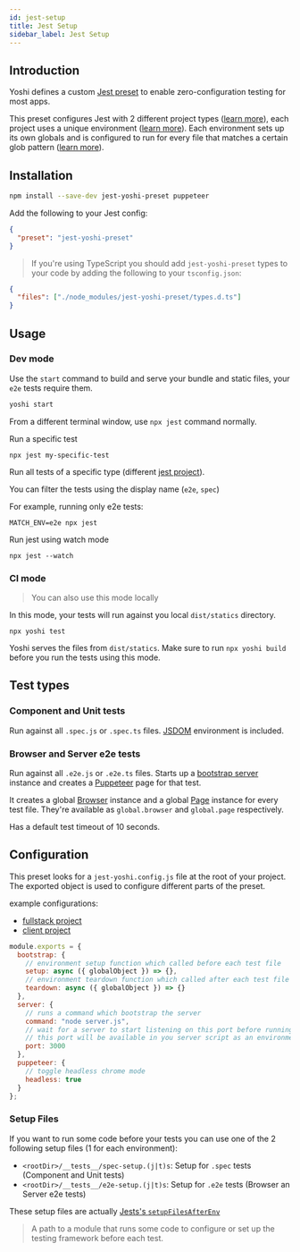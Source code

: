 ```yaml
---
id: jest-setup
title: Jest Setup
sidebar_label: Jest Setup
---
```


## Introduction

Yoshi defines a custom [Jest preset](https://jestjs.io/docs/en/configuration#preset-string) to enable zero-configuration testing for most apps.

This preset configures Jest with 2 different project types ([learn more](https://jestjs.io/docs/en/configuration#projects-array-string-projectconfig)), each project uses a unique environment ([learn more](https://jestjs.io/docs/en/configuration#testenvironment-string)). Each environment sets up its own globals and is configured to run for every file that matches a certain glob pattern ([learn more](https://github.com/isaacs/node-glob)).

## Installation

```bash
npm install --save-dev jest-yoshi-preset puppeteer
```

Add the following to your Jest config:

```json
{
  "preset": "jest-yoshi-preset"
}
```

> If you're using TypeScript you should add `jest-yoshi-preset` types to your code by adding the following to your `tsconfig.json`:

```json
{
  "files": ["./node_modules/jest-yoshi-preset/types.d.ts"]
}
```

## Usage

### Dev mode

Use the `start` command to build and serve your bundle and static files, your `e2e` tests require them.

```sh
yoshi start
```

From a different terminal window, use `npx jest` command normally.

Run a specific test

```shell
npx jest my-specific-test
```

Run all tests of a specific type (different [jest project](https://jestjs.io/docs/en/configuration#projects-array-string-projectconfig)).

You can filter the tests using the display name (`e2e`, `spec`)

For example, running only e2e tests:

```shell
MATCH_ENV=e2e npx jest
```

Run jest using watch mode

```shell
npx jest --watch
```

### CI mode

> You can also use this mode locally

In this mode, your tests will run against you local `dist/statics` directory.

```shell
npx yoshi test
```

Yoshi serves the files from `dist/statics`. Make sure to run `npx yoshi build` before you run the tests using this mode.

## Test types

### Component and Unit tests

Run against all `.spec.js` or `.spec.ts` files. [JSDOM](https://github.com/jsdom/jsdom) environment is included.

### Browser and Server e2e tests

Run against all `.e2e.js` or `.e2e.ts` files. Starts up a [bootstrap server](https://github.com/wix-platform/wix-node-platform) instance and creates a [Puppeteer](https://github.com/GoogleChrome/puppeteer) page for that test.

It creates a global [Browser](https://github.com/GoogleChrome/puppeteer/blob/v1.5.0/docs/api.md#class-browser) instance and a global [Page](https://github.com/GoogleChrome/puppeteer/blob/v1.5.0/docs/api.md#class-page) instance for every test file. They're available as `global.browser` and `global.page` respectively.

Has a default test timeout of 10 seconds.

## Configuration

This preset looks for a `jest-yoshi.config.js` file at the root of your project. The exported object is used to configure different parts of the preset.

example configurations:

- [fullstack project](https://github.com/wix/yoshi/blob/master/packages/create-yoshi-app/templates/fullstack/typescript/jest-yoshi.config.js)
- [client project](https://github.com/wix/yoshi/blob/master/packages/create-yoshi-app/templates/client/typescript/jest-yoshi.config.js)

```js
module.exports = {
  bootstrap: {
    // environment setup function which called before each test file
    setup: async ({ globalObject }) => {},
    // environment teardown function which called after each test file
    teardown: async ({ globalObject }) => {}
  },
  server: {
    // runs a command which bootstrap the server
    command: "node server.js",
    // wait for a server to start listening on this port before running the tests
    // this port will be available in you server script as an environment variable (PORT)
    port: 3000
  },
  puppeteer: {
    // toggle headless chrome mode
    headless: true
  }
};
```

### Setup Files

If you want to run some code before your tests you can use one of the 2 following setup files (1 for each environment):

- `<rootDir>/__tests__/spec-setup.(j|t)s`: Setup for `.spec` tests (Component and Unit tests)
- `<rootDir>/__tests__/e2e-setup.(j|t)s`: Setup for `.e2e` tests (Browser an Server e2e tests)

These setup files are actually [Jests's `setupFilesAfterEnv`](https://jestjs.io/docs/en/configuration#setupfilesafterenv-array)

> A path to a module that runs some code to configure or set up the testing framework before each test.
